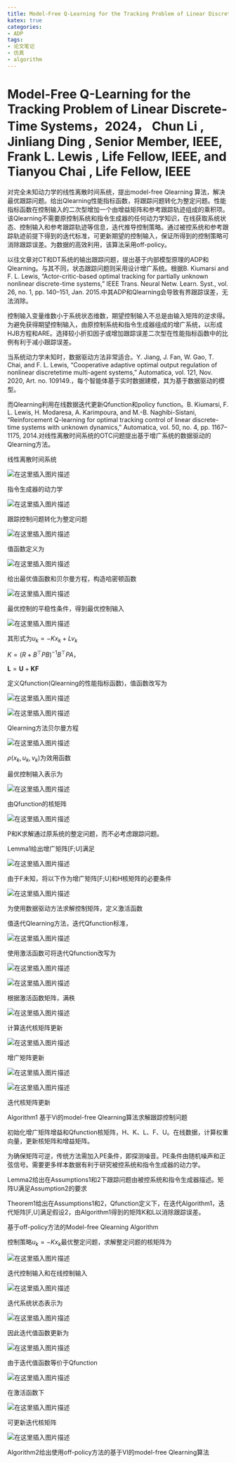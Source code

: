 ```yaml
---
title: Model-Free Q-Learning for the Tracking Problem of Linear Discrete-Time Systems
katex: true
categories: 
- ADP
tags:
- 论文笔记
- 仿真
- algorithm
---
```


# Model-Free Q-Learning for the Tracking Problem of Linear Discrete-Time Systems，2024， Chun Li , Jinliang Ding , Senior Member, IEEE, Frank L. Lewis , Life Fellow, IEEE, and Tianyou Chai , Life Fellow, IEEE

对完全未知动力学的线性离散时间系统，提出model-free Qlearning 算法，解决最优跟踪问题。给出Qlearning性能指标函数，将跟踪问题转化为整定问题。性能指标函数在控制输入的二次型增加一个由增益矩阵和参考跟踪轨迹组成的乘积项。该Qlearning不需要原控制系统和指令生成器的任何动力学知识，在线获取系统状态、控制输入和参考跟踪轨迹等信息，迭代推导控制策略。通过被控系统和参考跟踪轨迹前提下得到的迭代标准，可更新期望的控制输入，保证所得到的控制策略可消除跟踪误差。为数据的高效利用，该算法采用off-policy。

以往文章对CT和DT系统的输出跟踪问题，提出基于内部模型原理的ADP和Qlearning。与其不同，状态跟踪问题则采用设计增广系统。根据B. Kiumarsi and F. L. Lewis, “Actor-critic-based optimal tracking for partially unknown nonlinear discrete-time systems,” IEEE Trans. Neural Netw. Learn. Syst., vol. 26, no. 1, pp. 140–151, Jan. 2015.中其ADP和Qlearning会导致有界跟踪误差，无法消除。

控制输入变量维数小于系统状态维数，期望控制输入不总是由输入矩阵的逆求得。为避免获得期望控制输入，由原控制系统和指令生成器组成的增广系统，以形成HJB方程和ARE。选择较小折扣因子或增加跟踪误差二次型在性能指标函数中的比例有利于减小跟踪误差。

当系统动力学未知时，数据驱动方法非常适合。Y. Jiang, J. Fan, W. Gao, T. Chai, and F. L. Lewis, “Cooperative adaptive optimal output regulation of nonlinear discretetime multi-agent systems,” Automatica, vol. 121, Nov. 2020, Art. no. 109149.，每个智能体基于实时数据建模，其为基于数据驱动的模型。

而Qlearning利用在线数据迭代更新Qfunction和policy function。B. Kiumarsi, F. L. Lewis, H. Modaresa, A. Karimpoura, and M.-B. Naghibi-Sistani, “Reinforcement Q-learning for optimal tracking control of linear discrete-time systems with unknown dynamics,” Automatica, vol. 50, no. 4, pp. 1167–1175, 2014.对线性离散时间系统的OTC问题提出基于增广系统的数据驱动的Qlearning方法。

线性离散时间系统

![在这里插入图片描述](https://img-blog.csdnimg.cn/direct/6042c854bf0e4879b065c7bd89c68bed.png)

指令生成器的动力学

![在这里插入图片描述](https://img-blog.csdnimg.cn/direct/11ccfd238932403bb8c2da20eed752ea.png)

跟踪控制问题转化为整定问题

![在这里插入图片描述](https://img-blog.csdnimg.cn/direct/e9eb4d9a0e8246a39d4cdda9b3b238d7.png)

值函数定义为

![在这里插入图片描述](https://img-blog.csdnimg.cn/direct/982baf656fb84b33bd04b01f022165d2.png)

给出最优值函数和贝尔曼方程，构造哈密顿函数

![在这里插入图片描述](https://img-blog.csdnimg.cn/direct/34ec70a860744dd1ba70051402dbebf7.png)

最优控制的平稳性条件，得到最优控制输入

![在这里插入图片描述](https://img-blog.csdnimg.cn/direct/bb4d3411d1e2477ca003837f2c9c7470.png)

其形式为$u_k=-Kx_k+Lv_k$

$K=(R+B^\top PB)^{-1}B^\top PA$，

$\boldsymbol{L}=\boldsymbol{U}+\boldsymbol{K}\boldsymbol{F}$

定义Qfunction(Qlearning的性能指标函数)，值函数改写为

![在这里插入图片描述](https://img-blog.csdnimg.cn/direct/9a4c357f0871418d88ef8fc74b652e79.png)

![在这里插入图片描述](https://img-blog.csdnimg.cn/direct/aebf1dba682c4a168a3445adead444ef.png)

Qlearning方法贝尔曼方程

![在这里插入图片描述](https://img-blog.csdnimg.cn/direct/98af9961368543de916124a18a5da4f1.png)

$\rho\left(x_k,u_k,v_k\right)$为效用函数

最优控制输入表示为

![在这里插入图片描述](https://img-blog.csdnimg.cn/direct/2cdfff45764446169676e6e17b0c0b98.png)

由Qfunction的核矩阵

![在这里插入图片描述](https://img-blog.csdnimg.cn/direct/7771d229fc6d450d99c000ace03fe54d.png)

P和K求解通过原系统的整定问题，而不必考虑跟踪问题。

Lemma1给出增广矩阵[F;U]满足

![在这里插入图片描述](https://img-blog.csdnimg.cn/direct/db66834c4efe4b3f8cc0732f20505c90.png)

由于F未知，将以下作为增广矩阵[F;U]和H核矩阵的必要条件

![在这里插入图片描述](https://img-blog.csdnimg.cn/direct/992e516adc28414e89786840b8f4e154.png)

为使用数据驱动方法求解控制矩阵，定义激活函数

值迭代Qlearning方法，迭代Qfunction标准，

![在这里插入图片描述](https://img-blog.csdnimg.cn/direct/c11d297b5ed045e2bf925f7af9b68234.png)

使用激活函数可将迭代Qfunction改写为

![在这里插入图片描述](https://img-blog.csdnimg.cn/direct/a2c2ed9b11244717a2931e596bd60301.png)

![在这里插入图片描述](https://img-blog.csdnimg.cn/direct/2122981081744f609a00cef9ee56d2c6.png)

根据激活函数矩阵，满秩

![在这里插入图片描述](https://img-blog.csdnimg.cn/direct/e38399d8291f4e2e9c592418085d0445.png)

计算迭代核矩阵更新

![在这里插入图片描述](https://img-blog.csdnimg.cn/direct/849db28e74174027a0574ba8b41039c3.png)

增广矩阵更新

![在这里插入图片描述](https://img-blog.csdnimg.cn/direct/f5fd859fcd3c4ba68abbb290ca98ee3f.png)

![在这里插入图片描述](https://img-blog.csdnimg.cn/direct/da79f9bd8e764e77ab578820df2d54b3.png)

迭代核矩阵更新

Algorithm1 基于Vi的model-free Qlearning算法求解跟踪控制问题

初始化增广矩阵增益和Qfunction核矩阵，H、K、L、F、U。在线数据，计算权重向量，更新核矩阵和增益矩阵。

为确保矩阵可逆，传统方法需加入PE条件，即探测噪音。PE条件由随机噪声和正弦信号。需要更多样本数据有利于研究被控系统和指令生成器的动力学。

Lemma2给出在Assumptions1和2下跟踪问题由被控系统和指令生成器描述。矩阵U满足Assumption2的要求

Theorem1给出在Assumptions1和2，Qfunction定义下，在迭代Algorithm1，迭代矩阵[F,U]满足假设2，由Algorithm1得到的矩阵K和L以消除跟踪误差。

基于off-policy方法的Model-free Qlearning Algorithm 

控制策略$u_k=-Kx_k$最优整定问题，求解整定问题的核矩阵为

![在这里插入图片描述](https://img-blog.csdnimg.cn/direct/65359807ccab4f10b36ebd5def2f8a88.png)

迭代控制输入和在线控制输入

![在这里插入图片描述](https://img-blog.csdnimg.cn/direct/9e7b69e360ca49e09804744e0adb1976.png)

迭代系统状态表示为

![在这里插入图片描述](https://img-blog.csdnimg.cn/direct/334e5f30ce9c4259b9014a96ccd3ee76.png)

因此迭代值函数更新为

![在这里插入图片描述](https://img-blog.csdnimg.cn/direct/982e2c0a3823410e9f51e4932c391ceb.png)

由于迭代值函数等价于Qfunction

![在这里插入图片描述](https://img-blog.csdnimg.cn/direct/6d7be1ee4e2a48a89c016bb943a45ed7.png)

在激活函数下

![在这里插入图片描述](https://img-blog.csdnimg.cn/direct/f10b1b4b66744d25b49e32b0eff86ffc.png)

可更新迭代核矩阵

![在这里插入图片描述](https://img-blog.csdnimg.cn/direct/347a6a5032174529a6e625ddab8f812c.png)

Algorithm2给出使用off-policy方法的基于VI的model-free Qlearning算法

